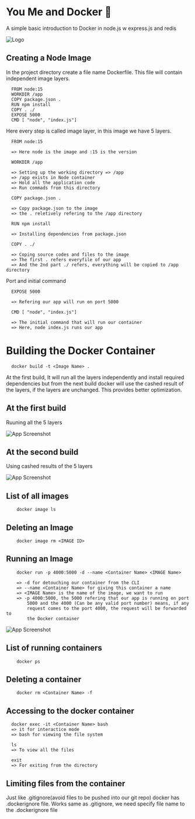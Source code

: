 # You Me and Docker 🐳

A simple basic introduction to Docker in node.js w express.js and redis

![Logo](https://logos-world.net/wp-content/uploads/2021/02/Docker-Logo-2015-2017.png)

## Creating a Node Image

In the project directory create a file name Dockerfile. This file will contain independent image 
layers. 

```
  FROM node:15
  WORKDIR /app  
  COPY package.json .
  RUN npm install
  COPY . ./
  EXPOSE 5000
  CMD [ "node", "index.js"]
```
Here every step is called image layer, in this image we have 5 layers. 

```
  FROM node:15

  => Here node is the image and :15 is the version
```
```
  WORKDIR /app 

  => Setting up the working directory => /app
  => /app exists in Node container
  => Hold all the application code
  => Run commads from this directory
```
```
  COPY package.json .

  => Copy package.json to the image 
  => the . reletively refering to the /app directory 
```
```
  RUN npm install

  => Installing dependencies from package.json
```
```
  COPY . ./

  => Coping source codes and files to the image
  => The first . refers everyfile of our app
  => And the 2nd part ./ refers, everything will be copied to /app directory
```

Port and initial command
```
  EXPOSE 5000

  => Refering our app will run on port 5000
```
```
  CMD [ "node", "index.js"]

  => The initial command that will run our container
  => Here, node index.js runs our app
```


# Building the Docker Container
```
  docker build -t <Image Name> .
```

At the first build, It will run all the layers independently and install required dependencies but 
from the next build docker will use the cashed result of the layers, if the layers are unchanged. 
This provides better optimization.



## At the first build
Ruuning all the 5 layers

![App Screenshot](https://i.ibb.co/G5t5KbC/dc3.jpg)

## At the second build
Using cashed results of the 5 layers

![App Screenshot](https://i.ibb.co/yn1NStg/dc2.png)

## List of all images
```
    docker image ls
```

## Deleting an Image
```
    docker image rm <IMAGE ID>
```

## Running an Image
```
    docker run -p 4000:5000 -d --name <Container Name> <IMAGE Name>

    => -d for detouching our container from the CLI 
    => --name <Container Name> for giving this container a name
    => <IMAGE Name> is the name of the image, we want to run
    => -p 4000:5000, the 5000 refering that our app is running on port 
        5000 and the 4000 (Can be any valid port number) means, if any 
        request comes to the port 4000, the request will be forwarded to
        the Docker container
```
![App Screenshot](https://i.ibb.co/LRPxnbT/dc4.png)

## List of running containers
```
    docker ps
```

## Deleting a container
```
    docker rm <Container Name> -f
```

## Accessing to the docker container
```
  docker exec -it <Container Name> bash
  => it for interactice mode
  => bash for viewing the file system

  ls 
  => To view all the files

  exit
  => For exiting from the directory
```

## Limiting files from the container
Just like .gitignore(avoid files to be pushed 
into our git repo) docker has .dockerignore file.
Works same as .gitignore, we need specify file 
name to the .dockerignore file 